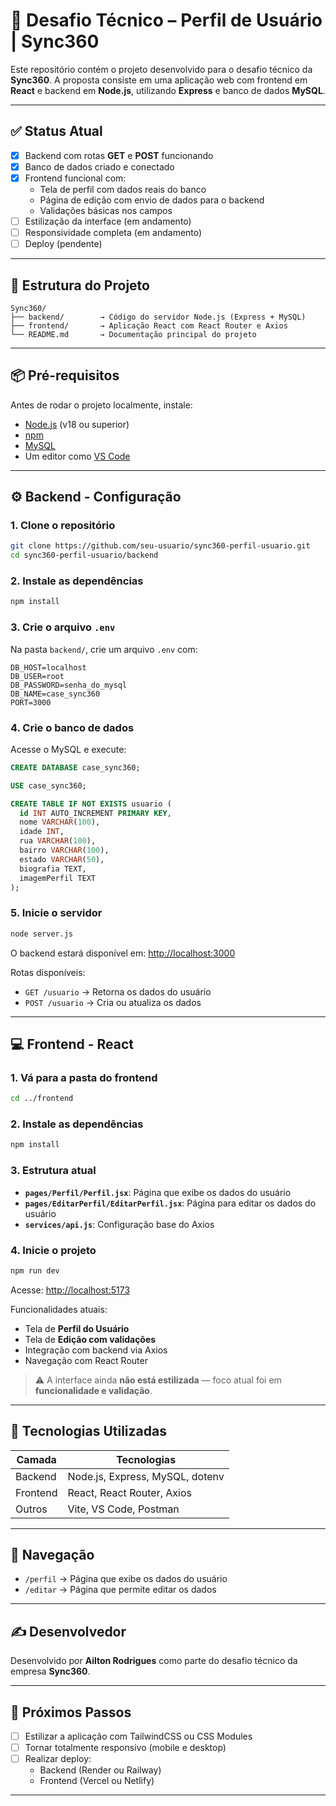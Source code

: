 
# 🧪 Desafio Técnico – Perfil de Usuário | Sync360

Este repositório contém o projeto desenvolvido para o desafio técnico da **Sync360**. A proposta consiste em uma aplicação web com frontend em **React** e backend em **Node.js**, utilizando **Express** e banco de dados **MySQL**.

---

## ✅ Status Atual

- [x] Backend com rotas **GET** e **POST** funcionando
- [x] Banco de dados criado e conectado
- [x] Frontend funcional com:
  - Tela de perfil com dados reais do banco
  - Página de edição com envio de dados para o backend
  - Validações básicas nos campos
- [ ] Estilização da interface (em andamento)
- [ ] Responsividade completa (em andamento)
- [ ] Deploy (pendente)

---

## 📁 Estrutura do Projeto

```
Sync360/
├── backend/        → Código do servidor Node.js (Express + MySQL)
├── frontend/       → Aplicação React com React Router e Axios
└── README.md       → Documentação principal do projeto
```

---

## 📦 Pré-requisitos

Antes de rodar o projeto localmente, instale:

- [Node.js](https://nodejs.org/) (v18 ou superior)
- [npm](https://www.npmjs.com/)
- [MySQL](https://dev.mysql.com/downloads/mysql/)
- Um editor como [VS Code](https://code.visualstudio.com/)

---

## ⚙️ Backend - Configuração

### 1. Clone o repositório

```bash
git clone https://github.com/seu-usuario/sync360-perfil-usuario.git
cd sync360-perfil-usuario/backend
```

### 2. Instale as dependências

```bash
npm install
```

### 3. Crie o arquivo `.env`

Na pasta `backend/`, crie um arquivo `.env` com:

```env
DB_HOST=localhost
DB_USER=root
DB_PASSWORD=senha_do_mysql
DB_NAME=case_sync360
PORT=3000
```

### 4. Crie o banco de dados

Acesse o MySQL e execute:

```sql
CREATE DATABASE case_sync360;

USE case_sync360;

CREATE TABLE IF NOT EXISTS usuario (
  id INT AUTO_INCREMENT PRIMARY KEY,
  nome VARCHAR(100),
  idade INT,
  rua VARCHAR(100),
  bairro VARCHAR(100),
  estado VARCHAR(50),
  biografia TEXT,
  imagemPerfil TEXT
);
```

### 5. Inicie o servidor

```bash
node server.js
```

O backend estará disponível em: [http://localhost:3000](http://localhost:3000)

Rotas disponíveis:

- `GET /usuario` → Retorna os dados do usuário
- `POST /usuario` → Cria ou atualiza os dados

---

## 💻 Frontend - React

### 1. Vá para a pasta do frontend

```bash
cd ../frontend
```

### 2. Instale as dependências

```bash
npm install
```

### 3. Estrutura atual

- **`pages/Perfil/Perfil.jsx`**: Página que exibe os dados do usuário
- **`pages/EditarPerfil/EditarPerfil.jsx`**: Página para editar os dados do usuário
- **`services/api.js`**: Configuração base do Axios

### 4. Inicie o projeto

```bash
npm run dev
```

Acesse: [http://localhost:5173](http://localhost:5173)

Funcionalidades atuais:

- Tela de **Perfil do Usuário**
- Tela de **Edição com validações**
- Integração com backend via Axios
- Navegação com React Router

> ⚠️ A interface ainda **não está estilizada** — foco atual foi em **funcionalidade e validação**.

---

## 🧠 Tecnologias Utilizadas

| Camada    | Tecnologias                     |
|-----------|---------------------------------|
| Backend   | Node.js, Express, MySQL, dotenv |
| Frontend  | React, React Router, Axios      |
| Outros    | Vite, VS Code, Postman          |

---

## 🧭 Navegação

- `/perfil` → Página que exibe os dados do usuário
- `/editar` → Página que permite editar os dados

---

## ✍️ Desenvolvedor

Desenvolvido por **Ailton Rodrigues** como parte do desafio técnico da empresa **Sync360**.

---

## 📌 Próximos Passos

- [ ] Estilizar a aplicação com TailwindCSS ou CSS Modules
- [ ] Tornar totalmente responsivo (mobile e desktop)
- [ ] Realizar deploy:
  - Backend (Render ou Railway)
  - Frontend (Vercel ou Netlify)

---
